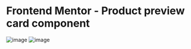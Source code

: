 # Frontend Mentor - Product preview card component


![image](https://user-images.githubusercontent.com/54123008/190021170-f903845d-d324-4889-8bbf-f859f8d18af7.png)
![image](https://user-images.githubusercontent.com/54123008/190021214-53448586-9cc7-4091-8903-e455590febec.png)
